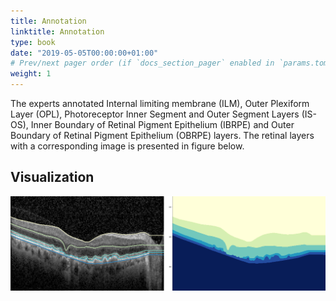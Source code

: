 ```yaml
---
title: Annotation
linktitle: Annotation
type: book
date: "2019-05-05T00:00:00+01:00"
# Prev/next pager order (if `docs_section_pager` enabled in `params.toml`)
weight: 1
---
```


The experts annotated Internal limiting membrane (ILM), Outer Plexiform Layer (OPL), Photoreceptor Inner Segment and Outer Segment Layers (IS-OS), Inner Boundary of Retinal Pigment Epithelium (IBRPE) and Outer Boundary of Retinal Pigment Epithelium (OBRPE) layers. The retinal layers with a corresponding image is presented in figure below.

## Visualization

![Annotated Layers](https://raw.githubusercontent.com/MustafaArikan/AI4Eyes-Dataset/main/static/media/Figure_01.png)
